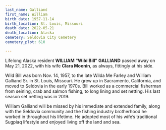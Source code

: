 ```yaml
---
last_name: Galliand
first_name: William
birth_date: 1957-11-14
birth_location: St. Louis, Missouri
death_date: 2022-05-21
death_location: Alaska
cemetery: Seldovia City Cemetery
cemetery_plot: 610

---
```


Lifelong Alaska resident **WILLIAM "Wild Bill" GALLIAND** passed away on May 21, 2022, with his wife **Clara Moonin**, as always, fittingly at his side. 

Wild Bill was born Nov. 14, 1957, to the late Wilda Me Farley and William Galliand Sr. in St. Louis, Missouri. He grew up in Sacramento, California, and moved to Seldovia in the early 1970s. Bill worked as a commercial fisherman from seining, crab and salmon fishing, to long lining and set netting. His last season set netting was in 2019.

William Galliand will be missed by his immediate and extended family, along with the Seldovia community and the fishing industry brotherhood he worked in throughout his lifetime. He adopted most of his wife’s traditional Sugpiaq lifestyle and enjoyed living off the land and sea.

